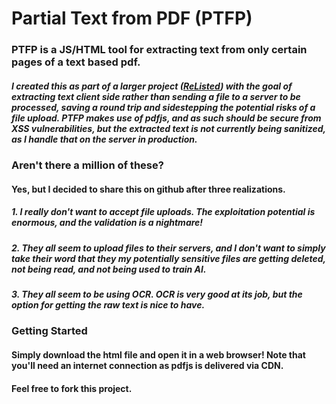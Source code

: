 # Partial Text from PDF (PTFP)

### PTFP is a JS/HTML tool for extracting text from only certain pages of a text based pdf.

##### I created this as part of a larger project ([ReListed](https://relistedonline.com)) with the goal of extracting text client side rather than sending a file to a server to be processed, saving a round trip and sidestepping the potential risks of a file upload. PTFP makes use of pdfjs, and as such should be secure from XSS vulnerabilities, but the extracted text is not currently being sanitized, as I handle that on the server in production.

### Aren't there a million of these?

#### Yes, but I decided to share this on github after three realizations.
##### 1. I really don't want to accept file uploads. The exploitation potential is enormous, and the validation is a nightmare!
##### 2.  They all seem to upload files to their servers, and I don't want to simply take their word that they my potentially sensitive files are getting deleted, not being read, and not being used to train AI.
##### 3.  They all seem to be using OCR. OCR is very good at its job, but the option for getting the raw text is nice to have.

### Getting Started
#### Simply download the html file and open it in a web browser! Note that you'll need an internet connection as pdfjs is delivered via CDN.

#### Feel free to fork this project.
